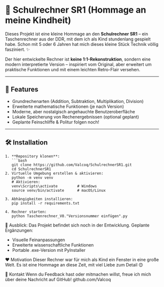 # 🧮 Schulrechner SR1 (Hommage an meine Kindheit)

Dieses Projekt ist eine kleine Hommage an den **Schulrechner SR1** – ein Taschenrechner aus der DDR, mit dem ich als Kind stundenlang gespielt habe. 
Schon mit 5 oder 6 Jahren hat mich dieses kleine Stück Technik völlig fasziniert. ✨

Der hier entwickelte Rechner ist **keine 1:1-Rekonstruktion**, sondern eine modern interpretierte Version – inspiriert vom Original, aber erweitert um praktische Funktionen und mit einem leichten Retro-Flair versehen.

---

## 🚀 Features

- Grundrechenarten (Addition, Subtraktion, Multiplikation, Division)
- Erweiterte mathematische Funktionen (je nach Version)
- Moderne, aber nostalgisch angehauchte Benutzeroberfläche
- Lokale Speicherung von Rechenergebnissen (optional geplant)
- Geplante Feinschliffe & Politur folgen noch!

---

## 🛠️ Installation

    1. **Repository klonen**:
       ```bash
       git clone https://github.com/Valcoq/SchulrechnerSR1.git
       cd SchulrechnerSR1
    2. Virtuelle Umgebung erstellen & aktivieren:
       python -m venv venv
       # Aktivieren:
       venv\Scripts\activate         # Windows
       source venv/bin/activate      # macOS/Linux
       
    3. Abhängigkeiten installieren:
       pip install -r requirements.txt
       
    4. Rechner starten:
       python Taschenrechner_V0."Versionsnummer einfügen".py
  
🧭 Ausblick: 
Das Projekt befindet sich noch in der Entwicklung. Geplante Ergänzungen:
  - Visuelle Feinanpassungen
  - Erweiterte wissenschaftliche Funktionen
  - Portable .exe-Version mit PyInstaller

❤️ Motivation
Dieser Rechner war für mich als Kind ein Fenster in eine große Welt. 
Es ist eine Hommage an diese Zeit, mit viel Liebe zum Detail 😊

🤝 Kontakt
Wenn du Feedback hast oder mitmachen willst, freue ich mich über deine Nachricht auf GitHub!
github.com/Valcoq
